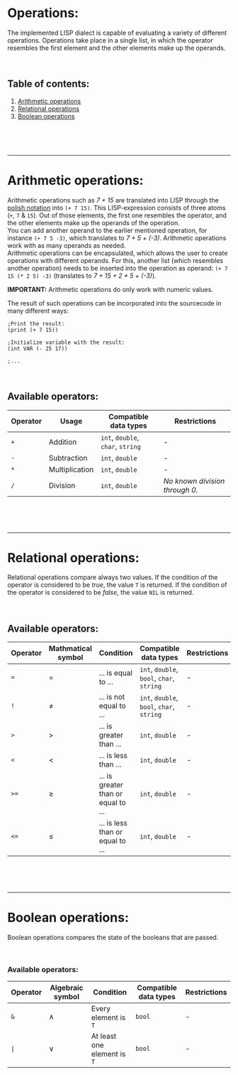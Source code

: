 # Operations:
The implemented LISP dialect is capable of evaluating a variety of different operations. Operations take place in a single list, in which the operator resembles the first element and the other elements make up the operands.

<br/>

## Table of contents:
1. [Arithmetic operations](#arithmetic)
2. [Relational operations](#relational)
3. [Boolean operations](#boolean)

<br/>
<br/>
<br/>

***

# Arithmetic operations: <a name="arithmetic"></a>

Arithmetic operations such as _7 + 15_ are translated into LISP through the [polish notation](https://en.wikipedia.org/wiki/Polish_notation) into `(+ 7 15)`. This LISP-expression consists of three atoms (`+`, `7` & `15`). Out of those elements, the first one resembles the operator, and the other elements make up the operands of the operation.
<br/>
You can add another operand to the earlier mentioned operation, for instance `(+ 7 5 -3)`, which translates to _7 + 5 + (-3)_. Arithmetic operations work with as many operands as needed.
<br/>
Arithmetic operations can be encapsulated, which allows the user to create operations with different operands. For this, another list (which resembles another operation) needs to be inserted into the operation as operand: `(+ 7 15 (* 2 5) -3)` (translates to _7 + 15 + 2 * 5 + (-3)_).

**IMPORTANT:** Arithmetic operations do only work with numeric values.

The result of such operations can be incorporated into the sourcecode in many different ways:
```Lisp
;Print the result:
(print (+ 7 15))

;Initialize variable with the result:
(int VAR (- 25 17))

;...
```

<br/>

## Available operators:
Operator | Usage | Compatible data types | Restrictions
--- | --- | --- | ---
`+` | Addition | `int`, `double`, `char`, `string` | -
`-` | Subtraction | `int`, `double` | -
`*` | Multiplication | `int`, `double`| -
`/` | Division | `int`, `double` | _No known division through 0._

<br/>
<br/>
<br/>

***

# Relational operations: <a name="relational"></a>

Relational operations compare always two values. If the condition of the operator is considered to be _true_, the value `T` is returned. If the condition of the operator is considered to be _false_, the value `NIL` is returned.

<br/>

## Available operators:
Operator | Mathmatical symbol | Condition | Compatible data types | Restrictions
--- | --- | ---| --- | ---
`=` | = | ... is equal to ... | `int`, `double`, `bool`, `char`, `string` | -
`!` | ≠ | ... is not equal to ... | `int`, `double`, `bool`, `char`, `string` | -
`>` | > | ... is greater than ... | `int`, `double` | -
`<` | < | ... is less than ... | `int`, `double` | -
`>=` | ≥ | ... is greater than or equal to ... | `int`, `double` | -
`<=` | ≤ |... is less than or equal to ... | `int`, `double` | -

<br/>
<br/>
<br/>

***

# Boolean operations: <a name="boolean"></a>

Boolean operations compares the state of the booleans that are passed.

<br/>

### Available operators:
Operator | Algebraic symbol | Condition | Compatible data types | Restrictions
--- | --- | --- | --- | ---
`&` | ∧ | Every element is `T` | `bool` | -
`\|` | ∨ | At least one element is `T` | `bool` | -
